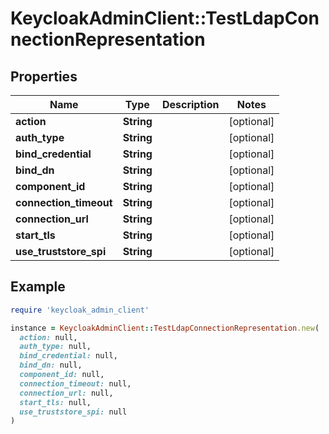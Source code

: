 # KeycloakAdminClient::TestLdapConnectionRepresentation

## Properties

| Name | Type | Description | Notes |
| ---- | ---- | ----------- | ----- |
| **action** | **String** |  | [optional] |
| **auth_type** | **String** |  | [optional] |
| **bind_credential** | **String** |  | [optional] |
| **bind_dn** | **String** |  | [optional] |
| **component_id** | **String** |  | [optional] |
| **connection_timeout** | **String** |  | [optional] |
| **connection_url** | **String** |  | [optional] |
| **start_tls** | **String** |  | [optional] |
| **use_truststore_spi** | **String** |  | [optional] |

## Example

```ruby
require 'keycloak_admin_client'

instance = KeycloakAdminClient::TestLdapConnectionRepresentation.new(
  action: null,
  auth_type: null,
  bind_credential: null,
  bind_dn: null,
  component_id: null,
  connection_timeout: null,
  connection_url: null,
  start_tls: null,
  use_truststore_spi: null
)
```

